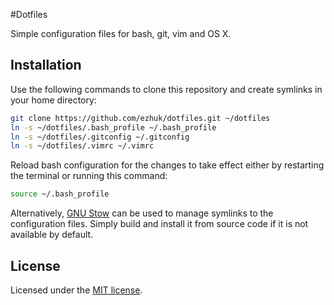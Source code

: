 #Dotfiles

Simple configuration files for bash, git, vim and OS X.

## Installation

Use the following commands to clone this repository and create symlinks in your home directory:

```bash
git clone https://github.com/ezhuk/dotfiles.git ~/dotfiles
ln -s ~/dotfiles/.bash_profile ~/.bash_profile
ln -s ~/dotfiles/.gitconfig ~/.gitconfig
ln -s ~/dotfiles/.vimrc ~/.vimrc
```

Reload bash configuration for the changes to take effect either by restarting the terminal or running this command:

```bash
source ~/.bash_profile
```

Alternatively, [GNU Stow](http://www.gnu.org/software/stow/) can be used to manage symlinks to the configuration files. Simply build and install it from source code if it is not available by default.

## License

Licensed under the [MIT license](LICENSE).
